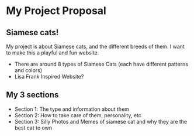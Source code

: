 #  My Project Proposal


## Siamese cats!

My project is about Siamese cats, and the different breeds of them. I want to make this a playful and fun website.
- There are around 8 types of Siamese Cats (each have different patterns and colors)
- Lisa Frank Inspired Website?
## My 3 sections
- Section 1: The type and information about them 
- Section 2: How to take care of them, personality, etc
- Section 3: Silly Photos and Memes of siamese cat and why they are the best cat to own


